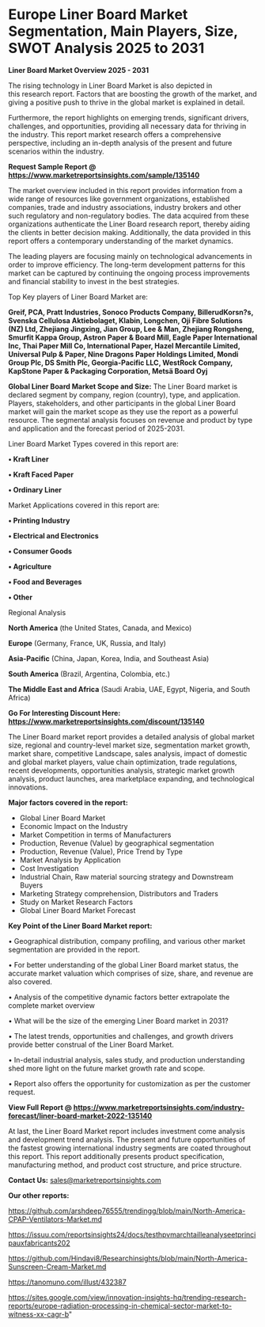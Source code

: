 # Europe Liner Board Market Segmentation, Main Players, Size, SWOT Analysis 2025 to 2031

<Strong> Liner Board Market Overview 2025 - 2031</strong>

The rising technology in Liner Board Market is also depicted in this research report. Factors that are boosting the growth of the market, and giving a positive push to thrive in the global market is explained in detail.

Furthermore, the report highlights on emerging trends, significant drivers, challenges, and opportunities, providing all necessary data for thriving in the industry. This report market research offers a comprehensive perspective, including an in-depth analysis of the present and future scenarios within the industry.

<strong>Request Sample Report @ <a href=https://www.marketreportsinsights.com/sample/135140>https://www.marketreportsinsights.com/sample/135140</a></strong>

The market overview included in this report provides information from a wide range of resources like government organizations, established companies, trade and industry associations, industry brokers and other such regulatory and non-regulatory bodies. The data acquired from these organizations authenticate the Liner Board research report, thereby aiding the clients in better decision making. Additionally, the data provided in this report offers a contemporary understanding of the market dynamics.

The leading players are focusing mainly on technological advancements in order to improve efficiency. The long-term development patterns for this market can be captured by continuing the ongoing process improvements and financial stability to invest in the best strategies.

Top Key players of Liner Board Market are:

<strong>Greif, PCA, Pratt Industries, Sonoco Products Company, BillerudKorsn?s, Svenska Cellulosa Aktiebolaget, Klabin, Longchen, Oji Fibre Solutions (NZ) Ltd, Zhejiang Jingxing, Jian Group, Lee & Man, Zhejiang Rongsheng, Smurfit Kappa Group, Astron Paper & Board Mill, Eagle Paper International Inc, Thai Paper Mill Co, International Paper, Hazel Mercantile Limited, Universal Pulp & Paper, Nine Dragons Paper Holdings Limited, Mondi Group Plc, DS Smith Plc, Georgia-Pacific LLC, WestRock Company, KapStone Paper & Packaging Corporation, Metsä Board Oyj</strong>

<strong><b>Global Liner Board Market Scope and Size:</b></strong>
The Liner Board market is declared segment by company, region (country), type, and application. Players, stakeholders, and other participants in the global Liner Board market will gain the market scope as they use the report as a powerful resource. The segmental analysis focuses on revenue and product by type and application and the forecast period of 2025-2031.

Liner Board Market Types covered in this report are:

<strong>• Kraft Liner

• Kraft Faced Paper

• Ordinary Liner</strong>

Market Applications covered in this report are:

<strong>• Printing Industry

• Electrical and Electronics

• Consumer Goods

• Agriculture

• Food and Beverages

• Other</strong> 

Regional Analysis

<strong>North America</strong> (the United States, Canada, and Mexico)

<strong>Europe</strong> (Germany, France, UK, Russia, and Italy)

<strong>Asia-Pacific</strong> (China, Japan, Korea, India, and Southeast Asia)

<strong>South America</strong> (Brazil, Argentina, Colombia, etc.)

<strong>The Middle East and Africa</strong> (Saudi Arabia, UAE, Egypt, Nigeria, and South Africa)

<strong>Go For Interesting Discount Here: <a href=https://www.marketreportsinsights.com/discount/135140>https://www.marketreportsinsights.com/discount/135140</a></strong>

The Liner Board market report provides a detailed analysis of global market size, regional and country-level market size, segmentation market growth, market share, competitive Landscape, sales analysis, impact of domestic and global market players, value chain optimization, trade regulations, recent developments, opportunities analysis, strategic market growth analysis, product launches, area marketplace expanding, and technological innovations.

<strong><b>Major factors covered in the report:</b></strong>
<ul>
  <li>Global Liner Board Market </li>
  <li>Economic Impact on the Industry</li>
  <li>Market Competition in terms of Manufacturers</li>
  <li>Production, Revenue (Value) by geographical segmentation</li>
  <li>Production, Revenue (Value), Price Trend by Type</li>
  <li>Market Analysis by Application</li>
  <li>Cost Investigation</li>
  <li>Industrial Chain, Raw material sourcing strategy and Downstream Buyers</li>
  <li>Marketing Strategy comprehension, Distributors and Traders</li>
  <li>Study on Market Research Factors</li>
  <li>Global Liner Board Market Forecast</li>
</ul>

<strong><b>Key Point of the Liner Board Market report:</b></strong>

• Geographical distribution, company profiling, and various other market segmentation are provided in the report.

• For better understanding of the global Liner Board market status, the accurate market valuation which comprises of size, share, and revenue are also covered.

• Analysis of the competitive dynamic factors better extrapolate the complete market overview

• What will be the size of the emerging Liner Board market in 2031?

• The latest trends, opportunities and challenges, and growth drivers provide better construal of the Liner Board Market.

• In-detail industrial analysis, sales study, and production understanding shed more light on the future market growth rate and scope.

• Report also offers the opportunity for customization as per the customer request.

<strong><b>View Full Report @ <a href=https://www.marketreportsinsights.com/industry-forecast/liner-board-market-2022-135140>https://www.marketreportsinsights.com/industry-forecast/liner-board-market-2022-135140</a></b></strong>


At last, the Liner Board Market report includes investment come analysis and development trend analysis. The present and future opportunities of the fastest growing international industry segments are coated throughout this report. This report additionally presents product specification, manufacturing method, and product cost structure, and price structure.

<strong>Contact Us:</strong>
sales@marketreportsinsights.com

<strong>Our other reports:</strong>

<a href=https://github.com/arshdeep76555/trendingg/blob/main/North-America-CPAP-Ventilators-Market.md>https://github.com/arshdeep76555/trendingg/blob/main/North-America-CPAP-Ventilators-Market.md</a>

<a href=https://issuu.com/reportsinsights24/docs/testhpvmarchtailleanalyseetprincipauxfabricants202>https://issuu.com/reportsinsights24/docs/testhpvmarchtailleanalyseetprincipauxfabricants202</a>

<a href=https://github.com/Hindavi8/Researchinsights/blob/main/North-America-Sunscreen-Cream-Market.md>https://github.com/Hindavi8/Researchinsights/blob/main/North-America-Sunscreen-Cream-Market.md</a>

<a href=https://tanomuno.com/illust/432387>https://tanomuno.com/illust/432387</a>

<a href=https://sites.google.com/view/innovation-insights-hq/trending-research-reports/europe-radiation-processing-in-chemical-sector-market-to-witness-xx-cagr-b>https://sites.google.com/view/innovation-insights-hq/trending-research-reports/europe-radiation-processing-in-chemical-sector-market-to-witness-xx-cagr-b</a>"

